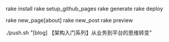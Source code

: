 rake install
rake setup_github_pages 
rake generate
rake deploy

rake new_page[about]
rake new_post
rake preview

./push.sh "[blog] 【架构入门系列】从业务到平台的思维转变"
